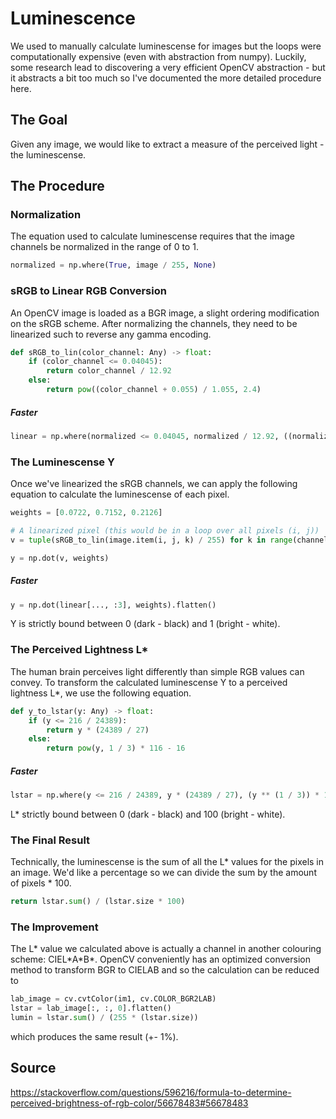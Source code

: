 # Luminescence 

We used to manually calculate luminescense for images but the loops were computationally expensive (even with abstraction from numpy). Luckily, some research lead to discovering a very efficient OpenCV abstraction - but it abstracts a bit too much so I've documented the more detailed procedure here.

## The Goal

Given any image, we would like to extract a measure of the perceived light - the luminescense.

## The Procedure

### Normalization

The equation used to calculate luminescense requires that the image channels be normalized in the range of 0 to 1.

```python
normalized = np.where(True, image / 255, None)
```

### sRGB to Linear RGB Conversion

An OpenCV image is loaded as a BGR image, a slight ordering modification on the sRGB scheme. After normalizing the channels, they need to be linearized such to reverse any gamma encoding.

```python
def sRGB_to_lin(color_channel: Any) -> float:
    if (color_channel <= 0.04045):
        return color_channel / 12.92
    else:
        return pow((color_channel + 0.055) / 1.055, 2.4)
```

##### Faster
```python
linear = np.where(normalized <= 0.04045, normalized / 12.92, ((normalized + 0.055) / 1.055) ** 2.4)
```

### The Luminescense Y

Once we've linearized the sRGB channels, we can apply the following equation to calculate the luminescense of each pixel.

```python
weights = [0.0722, 0.7152, 0.2126]

# A linearized pixel (this would be in a loop over all pixels (i, j))
v = tuple(sRGB_to_lin(image.item(i, j, k) / 255) for k in range(channels))

y = np.dot(v, weights)
```

##### Faster
```python
y = np.dot(linear[..., :3], weights).flatten()
```

Y is strictly bound between 0 (dark - black) and 1 (bright - white).

### The Perceived Lightness L*
The human brain perceives light differently than simple RGB values can convey. To transform the calculated luminescense Y to a perceived lightness L*, we use the following equation.

```python
def y_to_lstar(y: Any) -> float:
    if (y <= 216 / 24389):
        return y * (24389 / 27)
    else:
        return pow(y, 1 / 3) * 116 - 16
```

##### Faster
```python
lstar = np.where(y <= 216 / 24389, y * (24389 / 27), (y ** (1 / 3)) * 116 - 16)
```

L* strictly bound between 0 (dark - black) and 100 (bright - white).
### The Final Result
Technically, the luminescense is the sum of all the L* values for the pixels in an image. We'd like a percentage so we can divide the sum by the amount of pixels * 100.

```python
return lstar.sum() / (lstar.size * 100)
```

### The Improvement 
The L* value we calculated above is actually a channel in another colouring scheme: CIEL\*A\*B\*. OpenCV conveniently has an optimized conversion method to transform BGR to CIELAB and so the calculation can be reduced to

```python
lab_image = cv.cvtColor(im1, cv.COLOR_BGR2LAB)
lstar = lab_image[:, :, 0].flatten()
lumin = lstar.sum() / (255 * (lstar.size))
```

which produces the same result (+- 1%).

## Source
https://stackoverflow.com/questions/596216/formula-to-determine-perceived-brightness-of-rgb-color/56678483#56678483